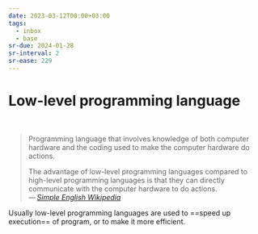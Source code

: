 ```yaml
---
date: 2023-03-12T00:00+03:00
tags:
  - inbox
  - base
sr-due: 2024-01-28
sr-interval: 2
sr-ease: 229
---
```


# Low-level programming language
&#10;<br>
> Programming language that involves knowledge of both computer hardware and the
> coding used to make the computer hardware do actions.
>
> The advantage of low-level programming languages compared to high-level
> programming languages is that they can directly communicate with the computer
> hardware to do actions.\
> — <cite>[Simple English Wikipedia](https://simple.wikipedia.org/wiki/Low-level_programming_language)</cite>

Usually low-level programming languages are used to ==speed up execution== of
program, or to make it more efficient.
